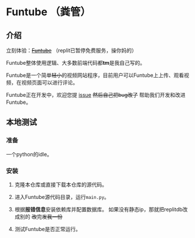 # Funtube （粪管）

## 介绍

立刻体验：~~[Funtube](https://funtube.lolunge.repl.co/)~~ （replit已暂停免费服务，操你妈的）

Funtube整体使用逻辑、大多数前端代码都**tm**是我自己写的。

Funtube是一个简单~~轻小~~的视频网站程序，目前用户可以Funtube上上传、观看视频，在视频页面可以进行评论。

Funtube正在开发中，欢迎您提 [issue](https://github.com/geGDVS/Funtube/issues) ~~然后自己把bug改了~~ 帮助我们开发和改进Funtube。

## 本地测试

### 准备

一个python的idle。

### 安装

1. 克隆本仓库或直接下载本仓库的源代码。

2. 进入Funtube源代码目录，运行`main.py`。

3. 根据**报错信息**安装依赖库并配置数据库。
   如果没有静态ip，那就把replitdb改成别的 ~~改完发我一份~~

4. 测试Funtube是否正常运行。
